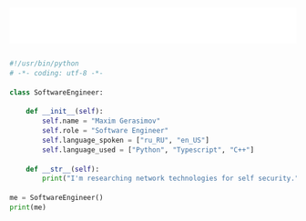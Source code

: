 <h1 align="center">
  <img src="https://raw.githubusercontent.com/infanasotku/infanasotku/master/name.svg" alt="Maxim Gerasimov" />
</h1>

```python
#!/usr/bin/python
# -*- coding: utf-8 -*-

class SoftwareEngineer:

    def __init__(self):
        self.name = "Maxim Gerasimov"
        self.role = "Software Engineer"
        self.language_spoken = ["ru_RU", "en_US"]
        self.language_used = ["Python", "Typescript", "C++"]

    def __str__(self):
        print("I'm researching network technologies for self security.")

me = SoftwareEngineer()
print(me)

```

